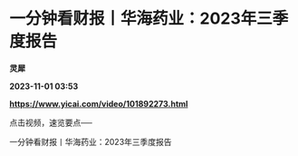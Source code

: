 # 一分钟看财报丨华海药业：2023年三季度报告
**灵犀**

**2023-11-01 03:53**

**https://www.yicai.com/video/101892273.html**

点击视频，速览要点──

一分钟看财报丨华海药业：2023年三季度报告